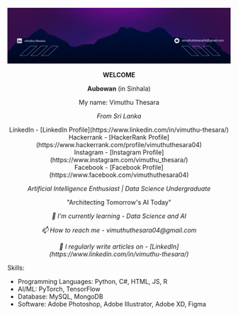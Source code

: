 <p align="center">
  <img src="https://github.com/Vimu004/Vimu004/blob/main/Black%20Gradient%20Minimalist%20Corporate%20Business%20Personal%20Profile%20New%20LinkedIn%20Banner.gif" alt="Banner Gif">
</p>

<p align="center">
  <b>WELCOME</b>
</p>

<p align="center">
  <b>Aubowan</b> (in Sinhala)
</p>

<p align="center">
  My name: Vimuthu Thesara
</p>

<p align="center">
  <i>From Sri Lanka</i>
</p>

<p align="center">
  LinkedIn - [LinkedIn Profile](https://www.linkedin.com/in/vimuthu-thesara/) <br>
  Hackerrank - [HackerRank Profile](https://www.hackerrank.com/profile/vimuthuthesara04) <br>
  Instagram - [Instagram Profile](https://www.instagram.com/vimuthu_thesara/) <br>
  Facebook - [Facebook Profile](https://www.facebook.com/vimuthuthesara04)
</p>

<p align="center">
  <i>Artificial Intelligence Enthusiast | Data Science Undergraduate</i>
</p>

<p align="center">
  "Architecting Tomorrow's AI Today"
</p>

<p align="center">
  <i>🌱 I’m currently learning - Data Science and AI</i>
</p>

<p align="center">
  <i>📫 How to reach me - vimuthuthesara04@gmail.com</i>
</p>

<p align="center">
  <i>📝 I regularly write articles on - [LinkedIn](https://www.linkedin.com/in/vimuthu-thesara/)</i>
</p>

Skills:

- Programming Languages: Python, C#, HTML, JS, R
- AI/ML: PyTorch, TensorFlow
- Database: MySQL, MongoDB
- Software: Adobe Photoshop, Adobe Illustrator, Adobe XD, Figma


<!--
**Vimu004/Vimu004** is a ✨ _special_ ✨ repository because its `README.md` (this file) appears on your GitHub profile.

Here are some ideas to get you started:

- 🔭 I’m currently working on ...
- 🌱 I’m currently learning ...
- 👯 I’m looking to collaborate on ...
- 🤔 I’m looking for help with ...
- 💬 Ask me about ...
- 📫 How to reach me: ...
- 😄 Pronouns: ...
- ⚡ Fun fact: ...
-->

